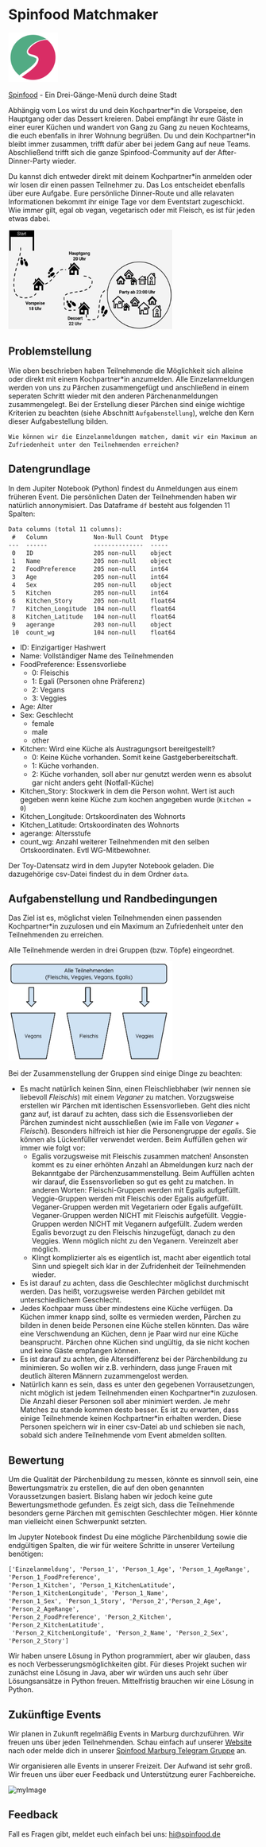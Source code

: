 
# Spinfood Matchmaker


<img src="images\Spinfood_Logo.png"  width="100" height="100">

[Spinfood](https://www.spinfood.de/) - Ein Drei-Gänge-Menü durch deine Stadt

Abhängig vom Los wirst du und dein Kochpartner\*in die Vorspeise, den Hauptgang oder das Dessert kreieren. Dabei empfängt ihr eure Gäste in einer eurer Küchen und wandert von Gang zu Gang zu neuen Kochteams, die euch ebenfalls in ihrer Wohnung begrüßen. Du und dein Kochpartner\*in bleibt immer zusammen, trifft dafür aber bei jedem Gang auf neue Teams. Abschließend trifft sich die ganze Spinfood-Community auf der After-Dinner-Party wieder.

Du kannst dich entweder direkt mit deinem Kochpartner\*in anmelden oder wir losen dir einen passen Teilnehmer zu. Das Los entscheidet ebenfalls über eure Aufgabe. Eure persönliche Dinner-Route und alle relavaten Informationen bekommt ihr einige Tage vor dem Eventstart zugeschickt. Wie immer gilt, egal ob vegan, vegetarisch oder mit Fleisch, es ist für jeden etwas dabei.

<img src="images\Ablaufplan_Skizze.png"  width="330" height="200"> 

## Problemstellung

Wie oben beschrieben haben Teilnehmende die Möglichkeit sich alleine oder direkt mit einem Kochpartner\*in anzumelden. Alle Einzelanmeldungen werden von uns zu Pärchen zusammengefügt und anschließend in einem seperaten Schritt wieder mit den anderen Pärchenanmeldungen zusammengelegt. Bei der Erstellung dieser Pärchen sind einige wichtige Kriterien zu beachten (siehe Abschnitt ``Aufgabenstellung``), welche den Kern dieser Aufgabestellung bilden.

````
Wie können wir die Einzelanmeldungen matchen, damit wir ein Maximum an Zufriedenheit unter den Teilnehmenden erreichen?
```` 

## Datengrundlage 
In dem Jupiter Notebook (Python) findest du Anmeldungen aus einem früheren Event. Die persönlichen Daten der Teilnehmenden haben wir natürlich annonymisiert. Das Dataframe ``df`` besteht aus folgenden 11 Spalten:

````
Data columns (total 11 columns):
 #   Column             Non-Null Count  Dtype  
---  ------             --------------  -----  
 0   ID                 205 non-null    object 
 1   Name               205 non-null    object 
 2   FoodPreference     205 non-null    int64  
 3   Age                205 non-null    int64  
 4   Sex                205 non-null    object 
 5   Kitchen            205 non-null    int64  
 6   Kitchen_Story      205 non-null    float64
 7   Kitchen_Longitude  104 non-null    float64
 8   Kitchen_Latitude   104 non-null    float64
 9   agerange           203 non-null    object 
 10  count_wg           104 non-null    float64
````

- ID: Einzigartiger Hashwert
- Name: Vollständiger Name des Teilnehmenden
- FoodPreference: Essensvorliebe
    - 0: Fleischis
    - 1: Egali (Personen ohne Präferenz)
    - 2: Vegans
    - 3: Veggies
- Age: Alter
- Sex: Geschlecht
    - female
    - male
    - other
- Kitchen: Wird eine Küche als Austragungsort bereitgestellt?
    - 0: Keine Küche vorhanden. Somit keine Gastgeberbereitschaft.
    - 1: Küche vorhanden. 
    - 2: Küche vorhanden, soll aber nur genutzt werden wenn es absolut gar nicht anders geht (Notfall-Küche)
- Kitchen_Story: Stockwerk in dem die Person wohnt. Wert ist auch gegeben wenn keine Küche zum kochen angegeben wurde (``Kitchen = 0``)
- Kitchen_Longitude: Ortskoordinaten des Wohnorts
- Kitchen_Latitude: Ortskoordinaten des Wohnorts
- agerange: Altersstufe
- count_wg: Anzahl weiterer Teilnehmenden mit den selben Ortskoordinaten. Evtl WG-Mitbewohner. 

Der Toy-Datensatz wird in dem Jupyter Notebook geladen. Die dazugehörige csv-Datei findest du in dem Ordner ``data``.

## Aufgabenstellung und Randbedingungen

Das Ziel ist es, möglichst vielen Teilnehmenden einen passenden Kochpartner\*in zuzulosen und ein Maximum an Zufriedenheit unter den Teilnehmenden zu erreichen. 


Alle Teilnehmende werden in drei Gruppen (bzw. Töpfe) eingeordnet.

<img src="images\Gruppen.png"  width="330" height="200"> 

Bei der Zusammenstellung der Gruppen sind einige Dinge zu beachten:

- Es macht natürlich keinen Sinn, einen Fleischliebhaber (wir nennen sie liebevoll _Fleischis_) mit einem _Veganer_ zu matchen. Vorzugsweise erstellen wir Pärchen mit identischen Essensvorlieben. Geht dies nicht ganz auf, ist darauf zu achten, dass sich die Essensvorlieben der Pärchen zumindest nicht ausschließen (wie im Falle von _Veganer_ + _Fleischi_). Besonders hilfreich ist hier die Personengruppe der _egalis_. Sie können als Lückenfüller verwendet werden. Beim Auffüllen gehen wir immer wie folgt vor:
    - Egalis vorzugsweise mit Fleischis zusammen matchen! Ansonsten kommt es zu einer erhöhten Anzahl an Abmeldungen kurz nach der Bekanntgabe der Pärchenzusammenstellung. Beim Auffüllen achten wir darauf, die Essensvorlieben so gut es geht zu matchen. In anderen Worten: Fleischi-Gruppen werden mit Egalis aufgefüllt. Veggie-Gruppen werden mit Fleischis oder Egalis aufgefüllt. Veganer-Gruppen werden mit Vegetariern oder Egalis aufgefüllt. Veganer-Gruppen werden NICHT mit Fleischis aufgefüllt. Veggie-Gruppen werden NICHT mit Veganern aufgefüllt. Zudem werden Egalis bevorzugt zu den Fleischis hinzugefügt, danach zu den Veggies. Wenn möglich nicht zu den Veganern. Vereinzelt aber möglich. 
    - Klingt komplizierter als es eigentlich ist, macht aber eigentlich total Sinn und spiegelt sich klar in der Zufridenheit der Teilnehmenden wieder.
- Es ist darauf zu achten, dass die Geschlechter möglichst durchmischt werden. Das heißt, vorzugsweise werden Pärchen gebildet mit unterschiedlichem Geschlecht.
- Jedes Kochpaar muss über mindestens eine Küche verfügen. Da Küchen immer knapp sind, sollte es vermieden werden, Pärchen zu bilden in denen beide Personen eine Küche stellen könnten. Das wäre eine Verschwendung an Küchen, denn je Paar wird nur eine Küche beansprucht. Pärchen ohne Küchen sind ungültig, da sie nicht kochen und keine Gäste empfangen können.
- Es ist darauf zu achten, die Altersdifferenz bei der Pärchenbildung zu minimieren. So wollen wir z.B. verhindern, dass junge Frauen mit deutlich älteren Männern zuzammengelost werden.
- Natürlich kann es sein, dass es unter den gegebenen Vorrausetzungen, nicht möglich ist jedem Teilnehmenden einen Kochpartner\*in zuzulosen. Die Anzahl dieser Personen soll aber minimiert werden. Je mehr Matches zu stande kommen desto besser. Es ist zu erwarten, dass einige Teilnehmende keinen Kochpartner\*in erhalten werden. Diese Personen speichern wir in einer csv-Datei ab und schieben sie nach, sobald sich andere Teilnehmende vom Event abmelden sollten.

## Bewertung
Um die Qualität der Pärchenbildung zu messen, könnte es sinnvoll sein, eine Bewertungsmatrix zu erstellen, die auf den oben genannten Voraussetzungen basiert. Bislang haben wir jedoch keine gute Bewertungsmethode gefunden. Es zeigt sich, dass die Teilnehmende besonders gerne Pärchen mit gemischten Geschlechter mögen. Hier könnte man vielleicht einen Schwerpunkt setzten.

Im Jupyter Notebook findest Du eine mögliche Pärchenbildung sowie die endgültigen Spalten, die wir für weitere Schritte in unserer Verteilung benötigen:
````
['Einzelanmeldung', 'Person_1', 'Person_1_Age', 'Person_1_AgeRange', 'Person_1_FoodPreference', 
'Person_1_Kitchen', 'Person_1_KitchenLatitude', 'Person_1_KitchenLongitude', 'Person_1_Name', 
'Person_1_Sex', 'Person_1_Story', 'Person_2','Person_2_Age', 'Person_2_AgeRange',
'Person_2_FoodPreference', 'Person_2_Kitchen', 'Person_2_KitchenLatitude',
 'Person_2_KitchenLongitude', 'Person_2_Name', 'Person_2_Sex', 'Person_2_Story']
````


Wir haben unsere Lösung in Python programmiert, aber wir glauben, dass es noch Verbesserungsmöglichkeiten gibt. Für dieses Projekt suchen wir zunächst eine Lösung in Java, aber wir würden uns auch sehr über Lösungsansätze in Python freuen. Mittelfristig brauchen wir eine Lösung in Python.

## Zukünftige Events
Wir planen in Zukunft regelmäßig Events in Marburg durchzuführen. Wir freuen uns über jeden Teilnehmenden. Schau einfach auf unserer [Website](https://www.spinfood.de/) nach oder melde dich in unserer [Spinfood Marburg Telegram Gruppe](https://t.me/spinfoodmarburg) an.

Wir organisieren alle Events in unserer Freizeit. Der Aufwand ist sehr groß. Wir freuen uns über euer Feedback und Unterstützung eurer Fachbereiche.

![myImage](https://media.giphy.com/media/XRB1uf2F9bGOA/giphy.gif)


## Feedback
Fall es Fragen gibt, meldet euch einfach bei uns: hi@spinfood.de


